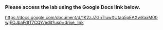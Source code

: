 ### Please access the lab using the Google Docs link below.
https://docs.google.com/document/d/1K2zJZGnTluwXUtaq5pEAXw8axM00wjEOJbaFdtT7CQY/edit?usp=drive_link
